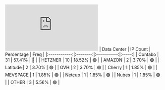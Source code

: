 ![Diagramm](https://github.com/111STAVR111/props/blob/main/Story/Decentralization/1/README.md)
| Data Center | IP Count | Percentage | Freq |
|:------------:|:--------:|:-----------:|:-----:|
| Contabo | 31 | 57.41% | 🔴 |
| HETZNER | 10 | 18.52% | 🟢 |
| AMAZON | 2 | 3.70% | 🟢 |
| Latitude | 2 | 3.70% | 🟢 |
| OVH | 2 | 3.70% | 🟢 |
| Cherry | 1 | 1.85% | 🟢 |
| MEVSPACE | 1 | 1.85% | 🟢 |
| Netcup | 1 | 1.85% | 🟢 |
| Nubes | 1 | 1.85% | 🟢 |
| OTHER | 3 | 5.56% | 🟢 |